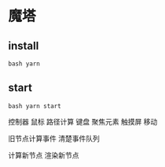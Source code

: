 # 魔塔

## install

`bash
yarn
`

## start
`bash
yarn start
`

控制器
    鼠标
        路径计算
    键盘
        聚焦元素
    触摸屏
        移动


旧节点计算事件
清楚事件队列

计算新节点
渲染新节点

